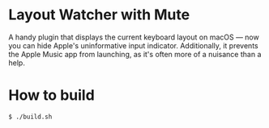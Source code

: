 # Layout Watcher with Mute

A handy plugin that displays the current keyboard layout on macOS — now you can hide Apple's uninformative input indicator.
Additionally, it prevents the Apple Music app from launching, as it's often more of a nuisance than a help.

# How to build

```bash
$ ./build.sh
```
